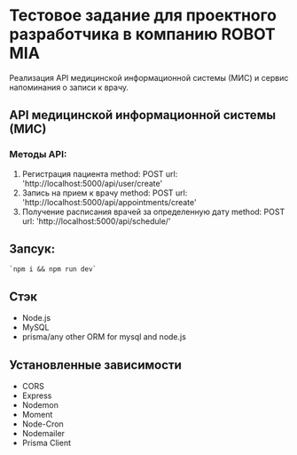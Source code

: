 # Тестовое задание для проектного разработчика в компанию ROBOT MIA

Реализация API медицинской информационной системы (МИС) и сервис напоминания о записи к врачу.


## API медицинской информационной системы (МИС)
### Методы API:
1. Регистрация пациента 
    method: POST
    url: 'http://localhost:5000/api/user/create'
2. Запись на прием к врачу 
    method: POST
    url: 'http://localhost:5000/api/appointments/create'
3. Получение расписания врачей за определенную дату
    method: POST
    url: 'http://localhost:5000/api/schedule/'

## Запсук:
    `npm i && npm run dev`

## Cтэк
- Node.js
- MySQL
- prisma/any other ORM for mysql and node.js

## Установленные зависимости
- CORS
- Express
- Nodemon
- Moment
- Node-Cron
- Nodemailer
- Prisma Client